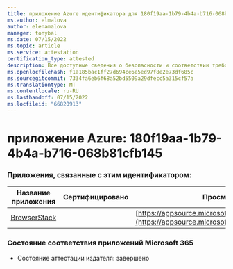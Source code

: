 ```yaml
---
title: приложение Azure идентификатора для 180f19aa-1b79-4b4a-b716-068b81cfb145
ms.author: elmalova
author: elenamalova
manager: tonybal
ms.date: 07/15/2022
ms.topic: article
ms.service: attestation
certification_type: attested
description: Все доступные сведения о безопасности и соответствии требованиям для 180f19aa-1b79-4b4a-b716-068b81cfb145.
ms.openlocfilehash: f1a185bac1ff27d694ce6e5ed97f8e2e73df685c
ms.sourcegitcommit: 7334fa6eb6f68a52bd5509a29dfecc5a315cf57a
ms.translationtype: MT
ms.contentlocale: ru-RU
ms.lasthandoff: 07/15/2022
ms.locfileid: "66820913"
---
```

# <a name="azure-app-id-180f19aa-1b79-4b4a-b716-068b81cfb145"></a>приложение Azure: 180f19aa-1b79-4b4a-b716-068b81cfb145


### <a name="apps-associated-with-this-id"></a>Приложения, связанные с этим идентификатором:
| **Название приложения** | **Сертифицировано** | **Просмотр в AppSource** |
|--------------|---------------|-----------------------|
| [BrowserStack](../forward/WA200004404.md) |  | [https://appsource.microsoft.com/product/office/WA200004404](https://appsource.microsoft.com/product/office/WA200004404) |

### <a name="microsoft-365-app-compliance-status"></a>Состояние соответствия приложений Microsoft 365
- Состояние аттестации издателя: завершено
